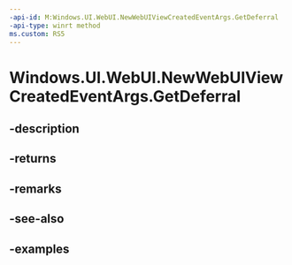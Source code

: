 ```yaml
---
-api-id: M:Windows.UI.WebUI.NewWebUIViewCreatedEventArgs.GetDeferral
-api-type: winrt method
ms.custom: RS5
---
```


<!-- Method syntax.
public Deferral NewWebUIViewCreatedEventArgs.GetDeferral()
-->

# Windows.UI.WebUI.NewWebUIViewCreatedEventArgs.GetDeferral

## -description

## -returns

## -remarks

## -see-also

## -examples

